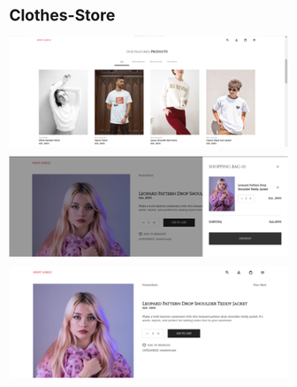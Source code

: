 # Clothes-Store

![Alt text](https://github.com/brianondemand/Clothes-Store/blob/main/screenshots/Proucts.png)


![Alt text](https://github.com/brianondemand/Clothes-Store/blob/main/screenshots/CartSection.png)

![Alt text](https://github.com/brianondemand/Clothes-Store/blob/main/screenshots/Item.png)
